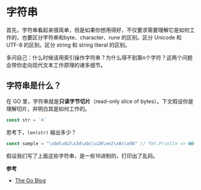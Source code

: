 # 字符串

首先，字符串看起来很简单，但是如果你想用得好，不仅要求需要理解它是如何工作的，也要区分字符串和byte、character、rune 的区别。区分 Unicode 和 UTF-8 的区别。区分 string 和 string literal 的区别。

多问自己：什么时候该用索引操作字符串？为什么得不到第n个字符？这两个问题会带你走向现代文本工作原理的诸多细节。

## 字符串是什么？

在 GO 里，字符串就是**只读字节切片**（read-only slice of bytes）。下文假设你是理解切片，并明白其是如何工作的。

```go
const str = `⌘` 
```
思考下，`len(str)` 输出多少？


```GO
const sample = "\xbd\xb2\x3d\xbc\x20\xe2\x8c\x98" // fmt.Println => ��=� ⌘
```
假设我们写了上面这些字符串，是一些16进制的，打印出了乱码。


**参考**
- [The Go Blog](https://blog.golang.org/string)